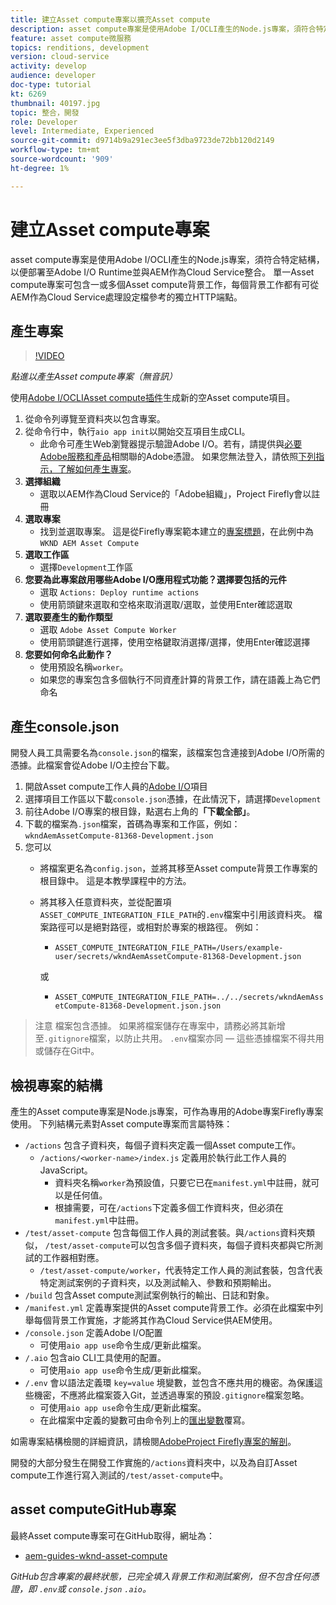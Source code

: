 ```yaml
---
title: 建立Asset compute專案以擴充Asset compute
description: asset compute專案是使用Adobe I/OCLI產生的Node.js專案，須符合特定結構，才能部署至Adobe I/O Runtime並與AEM作為Cloud Service整合。
feature: asset compute微服務
topics: renditions, development
version: cloud-service
activity: develop
audience: developer
doc-type: tutorial
kt: 6269
thumbnail: 40197.jpg
topic: 整合，開發
role: Developer
level: Intermediate, Experienced
source-git-commit: d9714b9a291ec3ee5f3dba9723de72bb120d2149
workflow-type: tm+mt
source-wordcount: '909'
ht-degree: 1%

---
```



# 建立Asset compute專案

asset compute專案是使用Adobe I/OCLI產生的Node.js專案，須符合特定結構，以便部署至Adobe I/O Runtime並與AEM作為Cloud Service整合。 單一Asset compute專案可包含一或多個Asset compute背景工作，每個背景工作都有可從AEM作為Cloud Service處理設定檔參考的獨立HTTP端點。

## 產生專案

>[!VIDEO](https://video.tv.adobe.com/v/40197/?quality=12&learn=on)

_點進以產生Asset compute專案（無音訊）_

使用[Adobe I/OCLIAsset compute插件](../set-up/development-environment.md#aio-cli)生成新的空Asset compute項目。

1. 從命令列導覽至資料夾以包含專案。
1. 從命令行中，執行`aio app init`以開始交互項目生成CLI。
   + 此命令可產生Web瀏覽器提示驗證Adobe I/O。若有，請提供與[必要Adobe服務和產品](../set-up/accounts-and-services.md)相關聯的Adobe憑證。 如果您無法登入，請依照[下列指示，了解如何產生專案](https://github.com/AdobeDocs/project-firefly/blob/master/getting_started/first_app.md#42-developer-is-not-logged-in-as-enterprise-organization-user)。
1. __選擇組織__
   + 選取以AEM作為Cloud Service的「Adobe組織」，Project Firefly會以註冊
1. __選取專案__
   + 找到並選取專案。 這是從Firefly專案範本建立的[專案標題](../set-up/firefly.md)，在此例中為`WKND AEM Asset Compute`
1. __選取工作區__
   + 選擇`Development`工作區
1. __您要為此專案啟用哪些Adobe I/O應用程式功能？選擇要包括的元件__
   + 選取 `Actions: Deploy runtime actions`
   + 使用箭頭鍵來選取和空格來取消選取/選取，並使用Enter確認選取
1. __選取要產生的動作類型__
   + 選取 `Adobe Asset Compute Worker`
   + 使用箭頭鍵進行選擇，使用空格鍵取消選擇/選擇，使用Enter確認選擇
1. __您要如何命名此動作？__
   + 使用預設名稱`worker`。
   + 如果您的專案包含多個執行不同資產計算的背景工作，請在語義上為它們命名

## 產生console.json

開發人員工具需要名為`console.json`的檔案，該檔案包含連接到Adobe I/O所需的憑據。此檔案會從Adobe I/O主控台下載。

1. 開啟Asset compute工作人員的[Adobe I/O](https://console.adobe.io)項目
1. 選擇項目工作區以下載`console.json`憑據，在此情況下，請選擇`Development`
1. 前往Adobe I/O專案的根目錄，點選右上角的&#x200B;__「下載全部」__。
1. 下載的檔案為`.json`檔案，首碼為專案和工作區，例如：`wkndAemAssetCompute-81368-Development.json`
1. 您可以
   + 將檔案更名為`config.json`，並將其移至Asset compute背景工作專案的根目錄中。 這是本教學課程中的方法。
   + 將其移入任意資料夾，並從配置項`ASSET_COMPUTE_INTEGRATION_FILE_PATH`的`.env`檔案中引用該資料夾。 檔案路徑可以是絕對路徑，或相對於專案的根路徑。 例如：
      + `ASSET_COMPUTE_INTEGRATION_FILE_PATH=/Users/example-user/secrets/wkndAemAssetCompute-81368-Development.json`

      或
      + `ASSET_COMPUTE_INTEGRATION_FILE_PATH=../../secrets/wkndAemAssetCompute-81368-Development.json.json`


> 注意
> 檔案包含憑據。 如果將檔案儲存在專案中，請務必將其新增至`.gitignore`檔案，以防止共用。 `.env`檔案亦同 — 這些憑據檔案不得共用或儲存在Git中。

## 檢視專案的結構

產生的Asset compute專案是Node.js專案，可作為專用的Adobe專案Firefly專案使用。 下列結構元素對Asset compute專案而言屬特殊：

+ `/actions` 包含子資料夾，每個子資料夾定義一個Asset compute工作。
   + `/actions/<worker-name>/index.js` 定義用於執行此工作人員的JavaScript。
      + 資料夾名稱`worker`為預設值，只要它已在`manifest.yml`中註冊，就可以是任何值。
      + 根據需要，可在`/actions`下定義多個工作資料夾，但必須在`manifest.yml`中註冊。
+ `/test/asset-compute` 包含每個工作人員的測試套裝。與`/actions`資料夾類似， `/test/asset-compute`可以包含多個子資料夾，每個子資料夾都與它所測試的工作器相對應。
   + `/test/asset-compute/worker`，代表特定工作人員的測試套裝，包含代表特定測試案例的子資料夾，以及測試輸入、參數和預期輸出。
+ `/build` 包含Asset compute測試案例執行的輸出、日誌和對象。
+ `/manifest.yml` 定義專案提供的Asset compute背景工作。必須在此檔案中列舉每個背景工作實施，才能將其作為Cloud Service供AEM使用。
+ `/console.json` 定義Adobe I/O配置
   + 可使用`aio app use`命令生成/更新此檔案。
+ `/.aio` 包含aio CLI工具使用的配置。
   + 可使用`aio app use`命令生成/更新此檔案。
+ `/.env` 會以語法定義環 `key=value` 境變數，並包含不應共用的機密。為保護這些機密，不應將此檔案簽入Git，並透過專案的預設`.gitignore`檔案忽略。
   + 可使用`aio app use`命令生成/更新此檔案。
   + 在此檔案中定義的變數可由命令列上的[匯出變數](../deploy/runtime.md)覆寫。

如需專案結構檢閱的詳細資訊，請檢閱[AdobeProject Firefly專案的解剖](https://github.com/AdobeDocs/project-firefly/blob/master/getting_started/first_app.md#5-anatomy-of-a-project-firefly-application)。

開發的大部分發生在開發工作實施的`/actions`資料夾中，以及為自訂Asset compute工作進行寫入測試的`/test/asset-compute`中。

## asset computeGitHub專案

最終Asset compute專案可在GitHub取得，網址為：

+ [aem-guides-wknd-asset-compute](https://github.com/adobe/aem-guides-wknd-asset-compute)

_GitHub包含專案的最終狀態，已完全填入背景工作和測試案例，但不包含任何憑證，即 `.env`或 `console.json`  `.aio`。_


